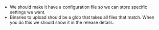 - We should make it have a configuration file so we can store specific settings we want.
- Binaries to upload should be a glob that takes all files that match. When you do this we should show it in the
  release details.
